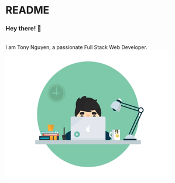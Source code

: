 # README
### Hey there! 🙂
<br />
I am Tony Nguyen, a passionate Full Stack Web Developer. 
<img src="https://github.com/nguyntony/nguyntony/blob/main/code1.gif" width="450" height="350">
